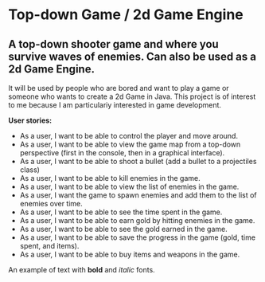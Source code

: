 # Top-down Game / 2d Game Engine

## A top-down shooter game and where you survive waves of enemies. Can also be used as a 2d Game Engine.

It will be used by people who are bored and want to play a game or someone who wants to create a 2d Game in Java. This project is of interest to me because I am particulariy interested in game development.

**User stories:**
- As a user, I want to be able to control the player and move around.
- As a user, I want to be able to view the game map from a top-down perspective (first in the console, then in a graphical interface).
- As a user, I want to be able to shoot a bullet (add a bullet to a projectiles class) 
- As a user, I want to be able to kill enemies in the game.
- As a user, I want to be able to view the list of enemies in the game.
- As a user, I want the game to spawn enemies and add them to the list of enemies over time.
- As a user, I want to be able to see the time spent in the game.
- As a user, I want to be able to earn gold by hitting enemies in the game.
- As a user, I want to be able to see the gold earned in the game.
- As a user, I want to be able to save the progress in the game (gold, time spent, and items).
- As a user, I want to be able to buy items and weapons in the game.

An example of text with **bold** and *italic* fonts.